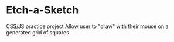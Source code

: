 # Etch-a-Sketch
CSS/JS practice project
Allow user to "draw" with their mouse on a generated grid of squares
